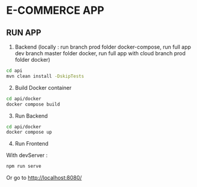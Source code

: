 # E-COMMERCE APP

## RUN APP

1. Backend (locally : run branch prod folder docker-compose, run full app dev branch master folder docker, run full app with cloud branch prod folder docker)

```bash
cd api
mvn clean install -DskipTests
```

2. Build Docker container
```bash
cd api/docker
docker compose build
```

3. Run Backend
```bash
cd api/docker
docker compose up
```

4. Run Frontend

With devServer :
```bash
npm run serve
```

Or go to [http://localhost:8080/](http://localhost:8080/)